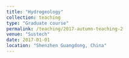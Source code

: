 ```yaml
---
title: "Hydrogeology"
collection: teaching
type: "Graduate course"
permalink: /teaching/2017-autumn-teaching-2
venue: "Sustech"
date: 2017-01-01
location: "Shenzhen Guangdong, China"
---
```

